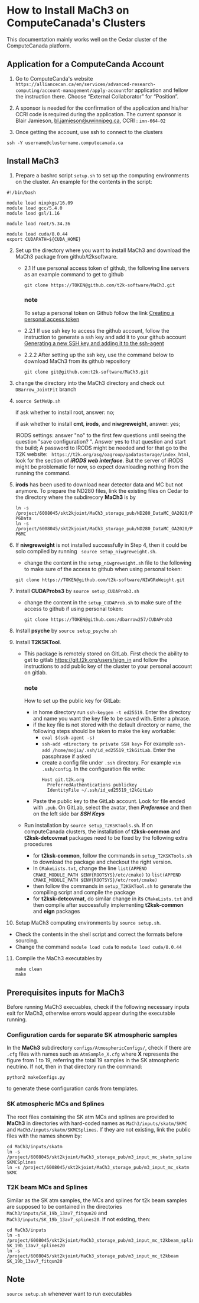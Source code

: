 # How to Install MaCh3 on ComputeCanada's Clusters
This documentation mainly works well on the Cedar cluster of the ComputeCanada platform. 
## Application for a ComputeCanda Account
 1. Go to ComputeCanda's website ` https://alliancecan.ca/en/services/advanced-research-computing/account-management/apply-account`for application and fellow the instruction there.
 Choose “External Collaborator” for “Position”.

 2. A sponsor is needed for the confirmation of the application and his/her CCRI code is required during the application. The current sponsor is Blair Jamieson, bl.jamieson@uwinnipeg.ca, CCRI : `imn-664-02`

 3. Once getting the account, use ssh to connect to the clusters
 ```
 ssh -Y username@clustername.computecanada.ca
 ```
## Install MaCh3
1. Prepare a bashrc script `setup.sh` to set up the computing environments on the cluster. An example for the contents in the script:
```
#!/bin/bash

module load nixpkgs/16.09
module load gcc/5.4.0
module load gsl/1.16

module load root/5.34.36

module load cuda/8.0.44
export CUDAPATH=${CUDA_HOME}
```

2. Set up the directory where you want to install MaCh3 and download the MaCh3 package from github/t2ksoftware.
   
    - 2.1 If use personal access token of github, the following line servers as an example command to get to github
      ```
      git clone https://TOKEN@github.com/t2k-software/MaCh3.git
      ``` 
       ### note
       To setup a personal token on Github follow the link [Creating a personal access token](https://docs.github.com/en/authentication/keeping-your-account-and-data-secure/creating-a-personal-access-token)
   
    - 2.2.1 If use ssh key to access the github account, follow the instruction to generate a ssh key and add it to your github account
      [Generating a new SSH key and adding it to the ssh-agent](https://docs.github.com/en/authentication/connecting-to-github-with-ssh/generating-a-new-ssh-key-and-adding-it-to-the-ssh-agent?platform=linux)

    - 2.2.2 After setting up the ssh key, use the command below to download MaCh3 from its github repository
      ```
      git clone git@github.com:t2k-software/MaCh3.git
      ```
   
3. change the directory into the MaCh3 directory and check out `DBarrow_JointFit` branch

4. `source SetMeUp.sh`

    if ask whether to install root, answer: no;
    
    if ask whether to install **cmt**, **irods**, and **niwgreweight**, answer: yes;

    IRODS settings:
    answer "no" to the first few questions until seeing the question "save configuration? ". Answer yes to that question and start the build;
A password to IRODS might be needed and for that go to the T2K website: ` https://t2k.org/asg/oagroup/gadatastorage/index_html`, look for the section of ***iRODS web interface***. 
But the server of iRODS might be problematic for now, so expect downloading nothing from the running the command.

5. **irods** has been used to download near detector data and MC but not anymore. To prepare the ND280 files, link the existing files on Cedar to the directory where the subdirecory **MaCh3** is by   
   ```
   ln -s /project/6008045/skt2kjoint/MaCh3_storage_pub/ND280_DataMC_OA2020/P6Data P6Data
   ln -s /project/6008045/skt2kjoint/MaCh3_storage_pub/ND280_DataMC_OA2020/P6MC P6MC
   ```

6. If **niwgreweight** is not installed successfully in Step 4, then it could be solo compiled by running ` source setup_niwgreweight.sh`.
   - change the content in the `setup_niwgreweight.sh` file to the following to make sure of the access to github when using personal token:
    ```
    git clone https://TOKEN@github.com/t2k-software/NIWGReWeight.git
    ```
7. Install **CUDAProbs3** by `source setup_CUDAProb3.sh`
   - change the content in the `setup_CUDAProb.sh` to make sure of the access to github if using personal token:
     ```
     git clone https://TOKEN@github.com:/dbarrow257/CUDAProb3
     ```

8. Install **psyche** by `source setup_psyche.sh`

9. Install **T2KSKTool**. 
 
    - This package is remotely stored on GitLab. First check the ability to get to gitlab https://git.t2k.org/users/sign_in and follow the instructions to add public key of the cluster to your personal account on gitlab.
      ### note
      How to set up the public key for GitLab:
      - in home directory run `ssh-keygen -t ed25519`. Enter the directory and name you want the key file to be saved with. Enter a phrase.
      - if the key file is not stored with the default directory or name, the following steps should be taken to make the key workable:
        - `eval $(ssh-agent -s)` 
        - `ssh-add <directory to private SSH key>` For example `ssh-add /home/mojia/.ssh/id_ed25519_t2kGitLab`. Enter the passphrase if asked
        - create a config file under `.ssh` directory. For example `vim .ssh/config`. In the configuration file write:
          ```
          Host git.t2k.org
            PreferredAuthentications publickey
            IdentityFile ~/.ssh/id_ed25519_t2kGitLab
          ```  
      - Paste the public key to the GitLab account. Look for file ended with `.pub`. On GitLab, select the avatar, then ***Preference*** and then on the left side bar ***SSH Keys***

    - Run installation by `source setup_T2KSKTools.sh`. If on computeCanada clusters, the installation of **t2ksk-common** and **t2ksk-detcovmat** packages need to be fixed by the following extra procedures
      - for **t2ksk-common**, follow the commands in `setup_T2KSKTools.sh` to download the package and checkout the right version.
      - In `CMakeLists.txt`, change the line `list(APPEND CMAKE_MODULE_PATH $ENV{ROOTSYS}/etc/cmake)` to `list(APPEND CMAKE_MODULE_PATH $ENV{ROOTSYS}/etc/root/cmake)`
      - then follow the commands in `setup_T2KSKTool.sh` to generate the compiling script and compile the package
      - for **t2ksk-detcovmat**, do similar change in its `CMakeLists.txt` and then compile after successfully implementing **t2ksk-common** and **eign** packages
    
10. Setup MaCh3 computing environments by `source setup.sh`.
   - Check the contents in the shell script and correct the formats before sourcing.
   - Change the command `module load cuda` to `module load cuda/8.0.44` 

11. Compile the MaCh3 executables by  
    ```
    make clean
    make
    ```
## Prerequisites inputs for MaCh3
Before running MaCh3 execuables, check if the following necessary inputs exit for MaCh3, otherwise errors would appear during the executable running.

### Configuration cards for separate SK atmospheric samples
In the **MaCh3** subdirectory `configs/AtmosphericConfigs/`, check if there are `.cfg` files with names such as `AtmSample_X.cfg` where **X** represents the figure from 1 to 19, referring the total 19 samples in the SK atmospheric neutrino. If not, then in that directory run the command:
```
python2 makeConfigs.py
```
to generate these configuration cards from templates.

### SK atmospheric MCs and Splines
The root files containing the SK atm MCs and splines are provided to **MaCh3** in directories with hard-coded names as `MaCh3/inputs/skatm/SKMC` and `MaCh3/inputs/skatm/SKMCSplines`. If they are not existing, link the public files with the names shown by:
```
cd MaCh3/inputs/skatm
ln -s /project/6008045/skt2kjoint/MaCh3_storage_pub/m3_input_mc_skatm_spline SKMCSplines
ln -s /project/6008045/skt2kjoint/MaCh3_storage_pub/m3_input_mc_skatm SKMC
```

### T2K beam MCs and Splines
Similar as the SK atm samples, the MCs and splines for t2k beam samples are supposed to be contained in the directories `MaCh3/inputs/SK_19b_13av7_fitqun20` and `MaCh3/inputs/SK_19b_13av7_splines20`. If not existing, then:
```
cd MaCh3/inputs
ln -s /project/6008045/skt2kjoint/MaCh3_storage_pub/m3_input_mc_t2kbeam_spline SK_19b_13av7_splines20
ln -s /project/6008045/skt2kjoint/MaCh3_storage_pub/m3_input_mc_t2kbeam SK_19b_13av7_fitqun20 
```


## Note
`source setup.sh` whenever want to run executables
